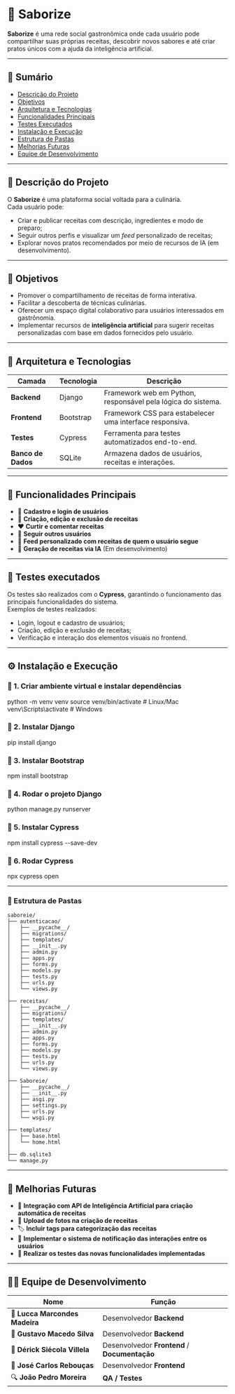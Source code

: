 # 🍴 Saborize

**Saborize** é uma rede social gastronômica onde cada usuário pode compartilhar suas próprias receitas, descobrir novos sabores e até criar pratos únicos com a ajuda da inteligência artificial.  

---

## 🧭 Sumário
- [Descrição do Projeto](#descrição-do-projeto)
- [Objetivos](#objetivos)
- [Arquitetura e Tecnologias](#arquitetura-e-tecnologias)
- [Funcionalidades Principais](#funcionalidades-principais)
- [Testes Executados](#testes-executados)
- [Instalação e Execução](#instalação-e-execução)
- [Estrutura de Pastas](#estrutura-de-pastas)
- [Melhorias Futuras](#melhorias-futuras)
- [Equipe de Desenvolvimento](#equipe-de-desenvolvimento)

---

## 📘 Descrição do Projeto

O **Saborize** é uma plataforma social voltada para a culinária.  
Cada usuário pode:
- Criar e publicar receitas com descrição, ingredientes e modo de preparo;  
- Seguir outros perfis e visualizar um *feed* personalizado de receitas;  
- Explorar novos pratos recomendados por meio de recursos de IA (em desenvolvimento).  

---

## 🎯 Objetivos

- Promover o compartilhamento de receitas de forma interativa.  
- Facilitar a descoberta de técnicas culinárias.  
- Oferecer um espaço digital colaborativo para usuários interessados em gastrônomia.  
- Implementar recursos de **inteligência artificial** para sugerir receitas personalizadas com base em dados fornecidos pelo usuário.

---

## 🧱 Arquitetura e Tecnologias

| Camada | Tecnologia | Descrição |
|--------|-------------|-----------|
| **Backend** | Django | Framework web em Python, responsável pela lógica do sistema. |
| **Frontend** | Bootstrap | Framework CSS para estabelecer uma interface responsiva. |
| **Testes** | Cypress | Ferramenta para testes automatizados end-to-end. |
| **Banco de Dados** | SQLite | Armazena dados de usuários, receitas e interações. |

---

## 🧩 Funcionalidades Principais

- 👤 **Cadastro e login de usuários**  
- 📖 **Criação, edição e exclusão de receitas**  
- ❤️ **Curtir e comentar receitas**  
- 👥 **Seguir outros usuários**  
- 📰 **Feed personalizado com receitas de quem o usuário segue**  
- 🤖 **Geração de receitas via IA** (Em desenvolvimento)

---

## 🧩 Testes executados
Os testes são realizados com o **Cypress**, garantindo o funcionamento das principais funcionalidades do sistema.  
Exemplos de testes realizados:

- Login, logout e cadastro de usuários;
- Criação, edição e exclusão de receitas;
- Verificação e interação dos elementos visuais no frontend.

---

## ⚙️ Instalação e Execução

### 🔹 1. Criar ambiente virtual e instalar dependências
python -m venv venv
source venv/bin/activate  # Linux/Mac
venv\Scripts\activate     # Windows

### 🔹 2. Instalar Django
pip install django

### 🔹 3. Instalar Bootstrap
npm install bootstrap

### 🔹 4. Rodar o projeto Django
python manage.py runserver

### 🔹 5. Instalar Cypress
npm install cypress --save-dev

### 🔹 6. Rodar Cypress
npx cypress open

---

### 📁 Estrutura de Pastas

```
saboreie/
├── autenticacao/
│   ├── __pycache__/
│   ├── migrations/
│   ├── templates/
│   ├── __init__.py
│   ├── admin.py
│   ├── apps.py
│   ├── forms.py
│   ├── models.py
│   ├── tests.py
│   ├── urls.py
│   └── views.py
│
├── receitas/
│   ├── __pycache__/
│   ├── migrations/
│   ├── templates/
│   ├── __init__.py
│   ├── admin.py
│   ├── apps.py
│   ├── forms.py
│   ├── models.py
│   ├── tests.py
│   ├── urls.py
│   └── views.py
│
├── Saboreie/
│   ├── __pycache__/
│   ├── __init__.py
│   ├── asgi.py
│   ├── settings.py
│   ├── urls.py
│   └── wsgi.py
│
├── templates/
│   ├── base.html
│   └── home.html
│
├── db.sqlite3
└── manage.py
```


---

## 🚀 Melhorias Futuras

- 🧠 **Integração com API de Inteligência Artificial para criação automática de receitas**
- 📸 **Upload de fotos na criação de receitas**
- 🏷️ **Incluir tags para categorização das receitas**
- 🔔 **Implementar o sistema de notificação das interações entre os usuários** 
- 🦾 **Realizar os testes das novas funcionalidades implementadas** 

---

## 👨‍💻 Equipe de Desenvolvimento

| **Nome**                                        | **Função**                                    |
| ----------------------------------------------- | --------------------------------------------- |
| 💾 **Lucca Marcondes Madeira**                  | Desenvolvedor **Backend**                     |
| 💾 **Gustavo Macedo Silva**                     | Desenvolvedor **Backend**                     |
| 🎨 **Dérick Siécola Villela** | Desenvolvedor **Frontend** / **Documentação** |
| 🎨 **José Carlos Rebouças**                     | Desenvolvedor **Frontend**                    |
| 🔍 **João Pedro Moreira**                       | **QA / Testes**                               |
